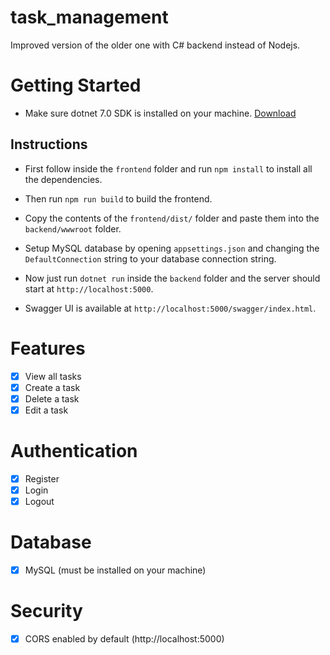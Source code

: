 # task_management
Improved version of the older one with C# backend instead of Nodejs.

# Getting Started
- Make sure dotnet 7.0 SDK is installed on your machine.
[Download](https://dotnet.microsoft.com/en-us/download/dotnet/7.0)

## Instructions
- First follow inside the `frontend` folder and run `npm install` to install all the dependencies.
- Then run `npm run build` to build the frontend.

- Copy the contents of the `frontend/dist/` folder and paste them into the `backend/wwwroot` folder.
- Setup MySQL database by opening `appsettings.json` and changing the `DefaultConnection` string to your database connection string.
- Now just run `dotnet run` inside the `backend` folder and the server should start at `http://localhost:5000`.

- Swagger UI is available at `http://localhost:5000/swagger/index.html`.

# Features
- [x] View all tasks
- [x] Create a task
- [x] Delete a task
- [x] Edit a task

# Authentication
- [x] Register
- [x] Login
- [x] Logout

# Database
- [x] MySQL (must be installed on your machine)

# Security
- [x] CORS enabled by default (http://localhost:5000)